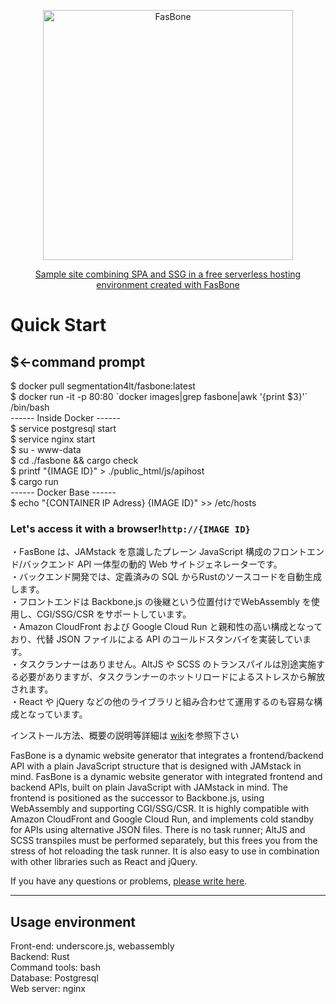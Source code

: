 <p align="center"><img src="https://d3fy1q62gxauop.cloudfront.net/media/images/bone-logo_2.png" width="400" alt="FasBone"></p>
<p align="center"><a href="https://d3fy1q62gxauop.cloudfront.net/">Sample site combining SPA and SSG in a free serverless hosting environment created with FasBone</a></p>

<h1>Quick Start</h1>
<h2>$←command prompt</h2>

$ docker pull segmentation4lt/fasbone:latest <br>
$ docker run -it -p 80:80 \`docker images|grep fasbone|awk '{print $3}'\`  /bin/bash<br>
------ Inside Docker ------<br>
$ service postgresql start<br>
$ service nginx start<br>
$ su - www-data<br>
$ cd ./fasbone && cargo check<br>
$ printf "{IMAGE ID}" > ./public_html/js/apihost<br>
$ cargo run<br>
------ Docker Base ------<br>
$ echo "{CONTAINER IP Adress} {IMAGE ID}" >> /etc/hosts<br>
<h3>Let's access it with a browser!<code>http://{IMAGE ID}</code></h3>

・FasBone は、JAMstack を意識したプレーン JavaScript 構成のフロントエンド/バックエンド API 一体型の動的 Web サイトジェネレーターです。<br>
・バックエンド開発では、定義済みの SQL からRustのソースコードを自動生成します。<br>
・フロントエンドは Backbone.js の後継という位置付けでWebAssembly を使用し、CGI/SSG/CSR をサポートしています。<br>
・Amazon CloudFront および Google Cloud Run と親和性の高い構成となっており、代替 JSON ファイルによる API のコールドスタンバイを実装しています。<br>
・タスクランナーはありません。AltJS や SCSS のトランスパイルは別途実施する必要がありますが、タスクランナーのホットリロードによるストレスから解放されます。<br>
・React や jQuery などの他のライブラリと組み合わせて運用するのも容易な構成となっています。<br>
<p>インストール方法、概要の説明等詳細は
<a href="https://github.com/segmentation4lt/fasbone/wiki/">wiki</a>を参照下さい</p>


FasBone is a dynamic website generator that integrates a frontend/backend API with a plain JavaScript structure that is designed with JAMstack in mind.
FasBone is a dynamic website generator with integrated frontend and backend APIs, built on plain JavaScript with JAMstack in mind.
The frontend is positioned as the successor to Backbone.js, using WebAssembly and supporting CGI/SSG/CSR.
It is highly compatible with Amazon CloudFront and Google Cloud Run, and implements cold standby for APIs using alternative JSON files.
There is no task runner; AltJS and SCSS transpiles must be performed separately, but this frees you from the stress of hot reloading the task runner.
It is also easy to use in combination with other libraries such as React and jQuery.

<p>If you have any questions or problems, <a href="https://github.com/segmentation4lt/fasbone/issues">please write here</a>.</p>

<hr>
<h2>Usage environment</h2>
Front-end: underscore.js, webassembly<br>
Backend: Rust<br>
Command tools: bash<br>
Database: Postgresql<br>
Web server: nginx<br>

